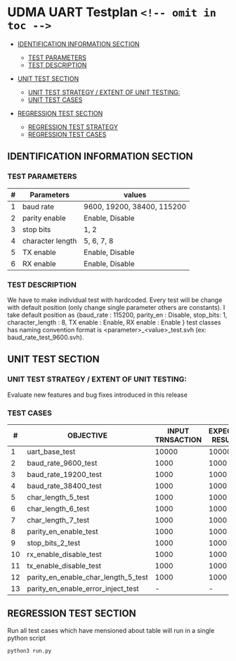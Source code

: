 # UDMA UART Testplan `<!-- omit in toc -->`

- [IDENTIFICATION INFORMATION SECTION](#identification-information-section)

  - [TEST PARAMETERS](#test-parameters)
  - [TEST DESCRIPTION](#test-description)
- [UNIT TEST SECTION](#unit-test-section)

  - [UNIT TEST STRATEGY / EXTENT OF UNIT TESTING:](#unit-test-strategy--extent-of-unit-testing)
  - [UNIT TEST CASES](#test-cases)
- [REGRESSION TEST SECTION](#regression-test-section)

  - [REGRESSION TEST STRATEGY](#regression-test-strategy)
  - [REGRESSION TEST CASES](#regression-test-cases)

## IDENTIFICATION INFORMATION SECTION

### TEST PARAMETERS

| # | Parameters       | values                     |
| - | ---------------- | -------------------------- |
| 1 | baud rate        | 9600, 19200, 38400, 115200 |
| 2 | parity enable    | Enable, Disable            |
| 3 | stop bits        | 1, 2                       |
| 4 | character length | 5, 6, 7, 8                 |
| 5 | TX enable        | Enable, Disable            |
| 6 | RX enable        | Enable, Disable            |

### TEST DESCRIPTION

We have to make individual test with hardcoded. Every test will be change with default position (only change single parameter others are constants). I take default position as {baud_rate : 115200, parity_en : Disable, stop_bits: 1, character_length : 8, TX enable : Enable, RX enable : Enable \}
 test classes has naming convention
format is \<parameter>\_<value\>\_test.svh (ex: baud_rate_test_9600.svh).

## UNIT TEST SECTION

### UNIT TEST STRATEGY / EXTENT OF UNIT TESTING:

Evaluate new features and bug fixes introduced in this release

### TEST CASES

| \# | OBJECTIVE                           | INPUT TRNSACTION | EXPECTED RESULTS |
| -- | ----------------------------------- | ---------------- | ---------------- |
| 1  | uart_base_test                      | 10000            | 10000            |
| 2  | baud_rate_9600_test                 | 1000             | 1000             |
| 3  | baud_rate_19200_test                | 1000             | 1000             |
| 4  | baud_rate_38400_test                | 1000             | 1000             |
| 5  | char_length_5_test                  | 1000             | 1000             |
| 6  | char_length_6_test                  | 1000             | 1000             |
| 7  | char_length_7_test                  | 1000             | 1000             |
| 8  | parity_en_enable_test               | 1000             | 1000             |
| 9  | stop_bits_2_test                    | 1000             | 1000             |
| 10 | rx_enable_disable_test              | 1000             | 1000             |
| 11 | tx_enable_disable_test              | 1000             | 1000             |
| 12 | parity_en_enable_char_length_5_test | 1000             | 1000             |
| 13 | parity_en_enable_error_inject_test  |   -              |   -              |

## REGRESSION TEST SECTION

Run all test cases which have mensioned about table will run in a single python script 

```python
python3 run.py
```
